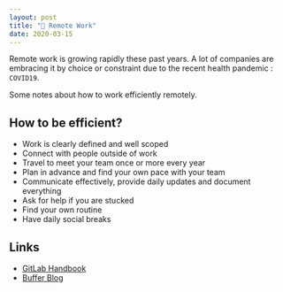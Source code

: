 ```yaml
---
layout: post
title: "🌝 Remote Work"
date: 2020-03-15
---
```


Remote work is growing rapidly these past years. A lot of companies are embracing it by choice or constraint due to the recent health pandemic : `COVID19`.

Some notes about how to work efficiently remotely.

## How to be efficient?

- Work is clearly defined and well scoped
- Connect with people outside of work
- Travel to meet your team once or more every year
- Plan in advance and find your own pace with your team
- Communicate effectively, provide daily updates and document everything
- Ask for help if you are stucked
- Find your own routine
- Have daily social breaks

## Links

- [GitLab Handbook](https://about.gitlab.com/company/culture/all-remote/)
- [Buffer Blog](https://open.buffer.com/category/remote-work/)

